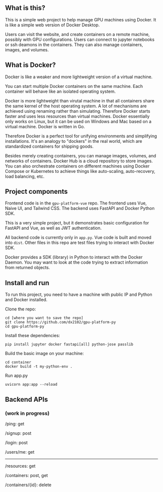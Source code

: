 
## What is this?
This is a simple web project to help manage GPU machines using Docker. It is like a simple web version of Docker Desktop. 

Users can visit the website, and create containers on a remote machine, possibly with GPU configurations. Users can connect to jupyter notebooks or ssh deamons in the containers. They can also manage containers, images, and volumes.

## What is Docker?

Docker is like a weaker and more lightweight version of a virtual machine. 

You can start multiple Docker containers on the same machine. Each container will behave like an isolated operating system. 

Docker is more lightweight than virutal machine in that all containers share the same kernel of the host operating system. A lot of mechanisms are achieved using renaming rather than simulating. Therefore Docker starts faster and uses less resources than virtual machines. Docker essentially only works on Linux, but it can be used on Windows and Mac based on a virtual machine. Docker is written in Go.

Therefore Docker is a perfect tool for unifying environments and simplifying installations. It's an analogy to "dockers" in the real world, which are standardized containers for shipping goods.

Besides merely creating containers, you can manage images, volumes, and networks of containers. Docker Hub is a cloud repository to store images. You can also orchestrate containers on different machines using Docker Compose or Kubernetes to achieve things like auto-scaling, auto-recovery, load balancing, etc.


## Project components

Frontend code is in the `gpu-platform-vue` repo. The frontend uses Vue, Naive UI, and Tailwind CSS. The backend uses FastAPI and Docker Python SDK.

This is a very simple project, but it demonstrates basic configuration for FastAPI and Vue, as well as JWT authentication.

All backend code is currently only in `app.py`. Vue code is built and moved into `dist`. Other files in this repo are test files trying to interact with Docker SDK.

Docker provides a SDK (library) in Python to interact with the Docker Daemon. You may want to look at the code trying to extract information from returned objects.

## Install and run

To run this project, you need to have a machine with public IP and Python and Docker installed.

Clone the repo:
```
cd [where you want to save the repo]
git clone https://github.com/dx2102/gpu-platform-py
cd gpu-platform-py
```

Install these dependencies:
```
pip install jupyter docker fastapi[all] python-jose passlib
```


Build the basic image on your machine:
```
cd container
docker build -t my-python-env .
```

Run app.py
```
uvicorn app:app --reload
```

## Backend APIs 

### (work in progress)

/ping: get

/signup: post

/login: post

/users/me: get

---

/resources: get

/containers: post, get

/containers/{id}: delete